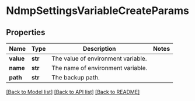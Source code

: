 # NdmpSettingsVariableCreateParams

## Properties
Name | Type | Description | Notes
------------ | ------------- | ------------- | -------------
**value** | **str** | The value of environment variable. | 
**name** | **str** | The name of environment variable. | 
**path** | **str** | The backup path. | 

[[Back to Model list]](../README.md#documentation-for-models) [[Back to API list]](../README.md#documentation-for-api-endpoints) [[Back to README]](../README.md)


